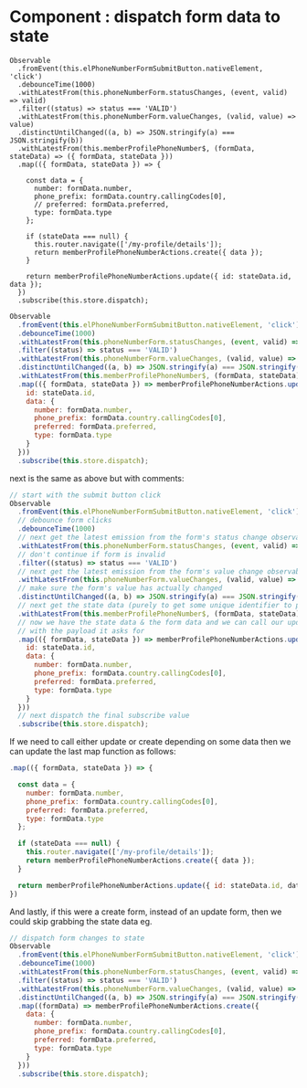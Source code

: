 Component : dispatch form data to state
===


    Observable
      .fromEvent(this.elPhoneNumberFormSubmitButton.nativeElement, 'click')
      .debounceTime(1000)
      .withLatestFrom(this.phoneNumberForm.statusChanges, (event, valid) => valid)
      .filter((status) => status === 'VALID')
      .withLatestFrom(this.phoneNumberForm.valueChanges, (valid, value) => value)
      .distinctUntilChanged((a, b) => JSON.stringify(a) === JSON.stringify(b))
      .withLatestFrom(this.memberProfilePhoneNumber$, (formData, stateData) => ({ formData, stateData }))
      .map(({ formData, stateData }) => {

        const data = {
          number: formData.number,
          phone_prefix: formData.country.callingCodes[0],
          // preferred: formData.preferred,
          type: formData.type
        };

        if (stateData === null) {
          this.router.navigate(['/my-profile/details']);
          return memberProfilePhoneNumberActions.create({ data });
        }

        return memberProfilePhoneNumberActions.update({ id: stateData.id, data });
      })
      .subscribe(this.store.dispatch);



```javascript
Observable
  .fromEvent(this.elPhoneNumberFormSubmitButton.nativeElement, 'click')
  .debounceTime(1000)
  .withLatestFrom(this.phoneNumberForm.statusChanges, (event, valid) => valid)
  .filter((status) => status === 'VALID')
  .withLatestFrom(this.phoneNumberForm.valueChanges, (valid, value) => value)
  .distinctUntilChanged((a, b) => JSON.stringify(a) === JSON.stringify(b))
  .withLatestFrom(this.memberProfilePhoneNumber$, (formData, stateData) => ({ formData, stateData }))
  .map(({ formData, stateData }) => memberProfilePhoneNumberActions.update({
    id: stateData.id,
    data: {
      number: formData.number,
      phone_prefix: formData.country.callingCodes[0],
      preferred: formData.preferred,
      type: formData.type
    }
  }))
  .subscribe(this.store.dispatch);
```

next is the same as above but with comments:

```javascript
// start with the submit button click
Observable
  .fromEvent(this.elPhoneNumberFormSubmitButton.nativeElement, 'click')
  // debounce form clicks
  .debounceTime(1000)
  // next get the latest emission from the form's status change observable
  .withLatestFrom(this.phoneNumberForm.statusChanges, (event, valid) => valid)
  // don't continue if form is invalid
  .filter((status) => status === 'VALID')
  // next get the latest emission from the form's value change observable
  .withLatestFrom(this.phoneNumberForm.valueChanges, (valid, value) => value)
  // make sure the form's value has actually changed
  .distinctUntilChanged((a, b) => JSON.stringify(a) === JSON.stringify(b))
  // next get the state data (purely to get some unique identifier to pass along to the update action), id in this case 
  .withLatestFrom(this.memberProfilePhoneNumber$, (formData, stateData) => ({ formData, stateData }))
  // now we have the state data & the form data and we can call our update action
  // with the payload it asks for
  .map(({ formData, stateData }) => memberProfilePhoneNumberActions.update({
    id: stateData.id,
    data: {
      number: formData.number,
      phone_prefix: formData.country.callingCodes[0],
      preferred: formData.preferred,
      type: formData.type
    }
  }))
  // next dispatch the final subscribe value 
  .subscribe(this.store.dispatch);
```

If we need to call either update or create depending on some data then we can update the last map function as follows:

```javascript
.map(({ formData, stateData }) => {

  const data = {
    number: formData.number,
    phone_prefix: formData.country.callingCodes[0],
    preferred: formData.preferred,
    type: formData.type
  };

  if (stateData === null) {
    this.router.navigate(['/my-profile/details']);
    return memberProfilePhoneNumberActions.create({ data });
  }

  return memberProfilePhoneNumberActions.update({ id: stateData.id, data });
})
```

And lastly, if this were a create form, instead of an update form, then we could skip grabbing the state data eg.
 
```javascript
// dispatch form changes to state
Observable
  .fromEvent(this.elPhoneNumberFormSubmitButton.nativeElement, 'click')
  .debounceTime(1000)
  .withLatestFrom(this.phoneNumberForm.statusChanges, (event, valid) => valid)
  .filter((status) => status === 'VALID')
  .withLatestFrom(this.phoneNumberForm.valueChanges, (valid, value) => value)
  .distinctUntilChanged((a, b) => JSON.stringify(a) === JSON.stringify(b))
  .map((formData) => memberProfilePhoneNumberActions.create({
    data: {
      number: formData.number,
      phone_prefix: formData.country.callingCodes[0],
      preferred: formData.preferred,
      type: formData.type
    }
  }))
  .subscribe(this.store.dispatch);
```
